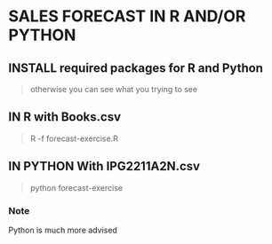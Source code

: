 # SALES FORECAST IN R AND/OR PYTHON

## INSTALL required packages for R and Python
> otherwise you can see what you trying to see

## IN R with Books.csv

> R -f forecast-exercise.R

## IN PYTHON With IPG2211A2N.csv

> python forecast-exercise

### Note

<aside class="notice">
        Python is much more advised
</aside>
